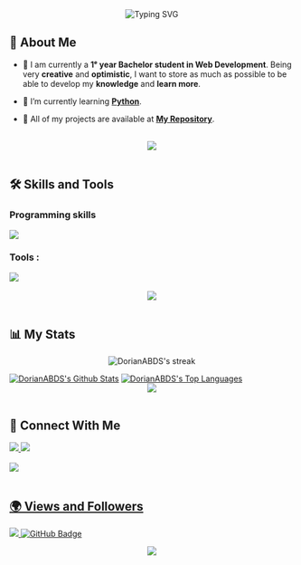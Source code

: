 <div class="hello" align="center">
    <img src="https://capsule-render.vercel.app/api?type=waving&height=150&color=gradient&text=Hello%20World%20👋&reversal=true&textBg=false&section=header&fontSize=50&fontAlign=50&fontAlignY=50&animation=twinkling" alt="Typing SVG" />
</div>

## 🙋 About Me

- 🔎 I am currently a **1ᵉ year Bachelor student in Web Development**. Being very **creative** and **optimistic**, I want to store as much as possible to be able to develop my **knowledge** and **learn more**.

- 🌱 I’m currently learning **[Python](https://github.com/DorianABDS/Python-test)**.

- 📜 All of my projects are available at **[My Repository](https://github.com/DorianABDS?tab=repositories)**.

<br>
<div align="center">
    <img src="https://user-images.githubusercontent.com/73097560/115834477-dbab4500-a447-11eb-908a-139a6edaec5c.gif" />
</div>
<br>

## 🛠️ Skills and Tools

### Programming skills
<div class="language" align="enter">
    <img src="https://skillicons.dev/icons?i=html,css,python" /><br>
</div>

### Tools :
<div align="ceter">
    <img src="https://skillicons.dev/icons?i=vscode,figma,markdown,github,git,ps,trello" /><br>
</div>

<br>
<div align="center">
    <img src="https://user-images.githubusercontent.com/73097560/115834477-dbab4500-a447-11eb-908a-139a6edaec5c.gif" />
</div>
<br>

## 📊 My Stats

<p align="center">

<img title="🔥 streak-stats" alt="DorianABDS's streak" src="https://github-readme-streak-stats.herokuapp.com/?user=DorianABDS&theme=black-ice&hide_border=true&stroke=0000&background=060A0CD0"/>

</p>
<a href="https://github.com/DorianABDS/github-readme-stats"><img alt="DorianABDS's Github Stats" src="https://github-readme-stats.vercel.app/api?username=DorianABDS&show_icons=true&count_private=true&theme=react&hide_border=true&bg_color=0D1117" /></a>
<a href="https://github.com/DorianABDS/github-readme-stats"><img alt="DorianABDS's Top Languages" src="https://github-readme-stats.vercel.app/api/top-langs/?username=DorianABDS&langs_count=8&count_private=true&layout=compact&theme=react&hide_border=true&bg_color=0D1117" /></a>

<br>
<div align="center">
    <img src="https://user-images.githubusercontent.com/73097560/115834477-dbab4500-a447-11eb-908a-139a6edaec5c.gif" />
</div>
<br>

## 🤝 Connect With Me

<div>
    <a href="https://www.linkedin.com/in/dorian-abbadessa-873922337//" target="_blank">
        <img src="https://img.shields.io/badge/LinkedIn-0077B5?style=for-the-badge&logo=linkedin&logoColor=white" target="_blank" />
    </a>
  <a href="https://mail.google.com/mail/u/0/?tab=rm&ogbl#inbox?compose=GTvVlcSDbhCKmqlGkSNSSGgGRtRfVXfnXmTCgWSkvdRRQNzfvssQrMKRTjdqWZbtCZvWCbMJpZmXt">
    <img src="https://img.shields.io/badge/Gmail-red?style=for-the-badge&logo=gmail&logoColor=white" />

</div>

<br>
<div>
    <img src="https://user-images.githubusercontent.com/73097560/115834477-dbab4500-a447-11eb-908a-139a6edaec5c.gif" />
</div>
<br>

## 🌍 Views and Followers

<a href="https://github.com/DorianABDS/github-profile-views-counter">
    <img src="https://komarev.com/ghpvc/?username=DorianABDS">
</a>
<a href="https://github.com/DorianABDS?tab=followers"><img src="https://img.shields.io/github/followers/DorianABDS?label=Followers&style=social" alt="GitHub Badge"></a>

<br>
<p align="center">
     <img src="https://capsule-render.vercel.app/api?type=waving&height=150&color=gradient&text=thanks+for+visiting+!+💙&reversal=true&textBg=false&section=footer&fontSize=50&fontAlign=50&fontAlignY=50&animation=twinkling"/>
</p>